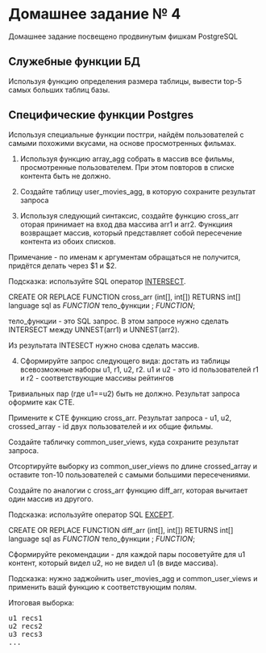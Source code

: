 # Домашнее задание № 4

Домашнее задание посвещено продвинутым фишкам PostgreSQL

## Служебные функции БД

Используя функцию определения размера таблицы, вывести top-5 самых больших таблиц базы.

## Специфические функции Postgres

Используя специальные функции постгри, найдём пользователей с самыми похожими вкусами, на основе просмотренных фильмах.

1) Используя функцию array_agg собрать в массив все фильмы, просмотренные пользователем. 
При этом повторов в списке контента быть не должно.

2) Создайте таблицу user_movies_agg, в которую сохраните результат запроса

3) Используя следующий синтаксис, создайте функцию cross_arr оторая принимает на вход два массива arr1 и arr2. 
Функциия возвращает массив, который представляет собой пересечение контента из обоих списков.

Примечание - по именам к аргументам обращаться не получится, придётся делать через $1 и $2.

Подсказка: используйте SQL оператор [INTERSECT](https://github.com/Dju999/flask_docker_app/blob/master/slides/simple_dataset_merge.md).

CREATE OR REPLACE FUNCTION cross_arr (int[], int[]) RETURNS int[] language sql as $FUNCTION$ тело_функции ; $FUNCTION$;

тело_функции - это SQL запрос. В этом запросе нужно сделать INTERSECT между UNNEST(arr1) и UNNEST(arr2).

Из результата INTESECT нужно снова сделать массив.

4) Сформируйте запрос следующего вида: достать из таблицы всевозможные наборы u1, r1, u2, r2.
u1 и u2 - это id пользователей
r1 и r2 - соответствующие массивы рейтингов

Тривиальных пар (где u1==u2) быть не должно. Результат запроса оформите как CTE.

Примените к CTE функцию cross_arr. Результат запроса - u1, u2, crossed_array - id двух пользователей и их общие фильмы.

Создайте табличку common_user_views, куда сохраните результат запроса.

Отсортируйте выборку из common_user_views по длине crossed_array и оставите топ-10 пользователей с самыми большими пересечениями.

Создайте по аналогии с cross_arr функцию diff_arr, которая вычитает один массив из другого.

Подсказка: используйте оператор SQL [EXCEPT](https://github.com/Dju999/flask_docker_app/blob/master/slides/simple_dataset_merge.md).

CREATE OR REPLACE FUNCTION diff_arr (int[], int[]) RETURNS int[] language sql as $FUNCTION$ тело_функции ; $FUNCTION$;

Сформируйте рекомендации - для каждой пары посоветуйте для u1 контент, который видел u2, но не видел u1 (в виде массива).

Подсказка: нужно заджойнить user_movies_agg и common_user_views и применить вашй функцию к соответствующим полям.


Итоговая выборка:
<pre>
u1 recs1
u2 recs2
u3 recs3
...
</pre>
